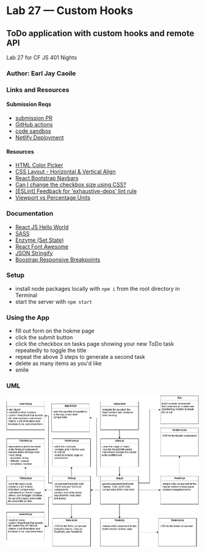 # Lab 27 — Custom Hooks

## ToDo application with custom hooks and remote API

Lab 27 for CF JS 401 Nights

### Author: Earl Jay Caoile

### Links and Resources

#### Submission Reqs

- [submission PR](https://github.com/earljay-caoile-401-advanced-javascript/hooks-todo/pull/2)
- [GitHub actions](https://github.com/earljay-caoile-401-advanced-javascript/hooks-todo/actions)
- [code sandbox](https://codesandbox.io/s/github/earljay-caoile-401-advanced-javascript/hooks-todo/tree/lab-27)
- [Netlify Deployment](https://clever-heyrovsky-cb81ec.netlify.app/)

#### Resources

- [HTML Color Picker](https://www.w3schools.com/colors/colors_picker.asp)
- [CSS Layout - Horizontal & Vertical Align](https://www.w3schools.com/csS/css_align.asp)
- [React Bootstrap Navbars](https://react-bootstrap.github.io/components/navbar/)
- [Can I change the checkbox size using CSS?](https://stackoverflow.com/questions/306924/can-i-change-the-checkbox-size-using-css)
- [[ESLint] Feedback for 'exhaustive-deps' lint rule](https://github.com/facebook/react/issues/14920)
- [Viewport vs Percentage Units](https://bitsofco.de/viewport-vs-percentage-units/)

### Documentation

- [React JS Hello World](https://reactjs.org/docs/hello-world.html)
- [SASS](https://sass-lang.com/)
- [Enzyme (Set State)](https://enzymejs.github.io/enzyme/docs/api/ReactWrapper/setState.html)
- [React Font Awesome](https://github.com/FortAwesome/react-fontawesome)
- [JSON Stringify](https://developer.mozilla.org/en-US/docs/Web/JavaScript/Reference/Global_Objects/JSON/stringify)
- [Boostrap Responsive Breakpoints](https://getbootstrap.com/docs/4.1/layout/overview/#responsive-breakpoints)

### Setup

- install node packages locally with `npm i` from the root directory in Terminal
- start the server with `npm start`

### Using the App

- fill out form on the hokme page
- click the submit button
- click the checkbox on tasks page showing your new ToDo task repeatedly to toggle the title
- repeat the above 3 steps to generate a second task
- delete as many items as you'd like
- smile

### UML

![UML Image](lab-27-uml.png)
